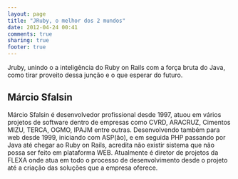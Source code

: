 ```yaml
---
layout: page
title: "JRuby, o melhor dos 2 mundos"
date: 2012-04-24 00:41
comments: true
sharing: true
footer: true
---
```


Jruby, unindo o a inteligência do Ruby on Rails com a força bruta do Java, como tirar proveito dessa junção e o que esperar do futuro.

Márcio Sfalsin
--------------

Márcio Sfalsin é desenvolvedor profissional desde 1997, atuou em vários projetos de software dentro de empresas como CVRD, ARACRUZ, Cimentos MIZU, TERCA, OGMO, IPAJM entre outras. Desenvolvendo também para web desde 1999, iniciando com ASP(ão), e em seguida PHP passando por Java até chegar ao Ruby on Rails, acredita não existir sistema que não possa ser feito em plataforma WEB. Atualmente é diretor de projetos da FLEXA onde atua em todo o processo de desenvolvimento desde o projeto até a criação das soluções que a empresa oferece.
